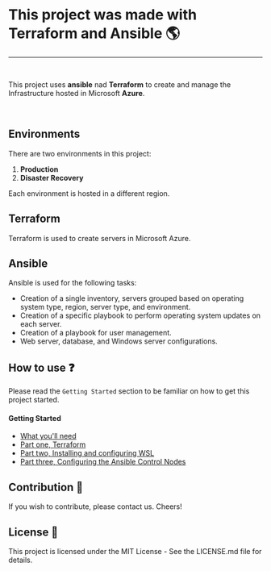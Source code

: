 
# This project was made with Terraform and Ansible :earth_americas: 
---


<br/>

This project uses **ansible** nad **Terraform** to create and manage the Infrastructure hosted in Microsoft **Azure**.

<br/>

## Environments

There are two environments in this project:

1. **Production**
2. **Disaster Recovery**

Each environment is hosted in a different region.

## Terraform

Terraform is used to create servers in Microsoft Azure.


## Ansible

Ansible is used for the following tasks:

- Creation of a single inventory, servers grouped based on operating system type, region, server type, and environment.
- Creation of a specific playbook to perform operating system updates on each server.
- Creation of a playbook for user management.
- Web server, database, and Windows server configurations.


## How to use :question:

Please read the `Getting Started` section to be familiar on how to get this project started.

#### Getting Started
- [What you'll need](0.%20Getting%20Started/Readme.md)
- [Part one, Terraform](0.%20Getting%20Started/Part1.md )
- [Part two, Installing and configuring WSL](0.%20Getting%20Started/Part2.md)
- [Part three, Configuring the Ansible Control Nodes](0.%20Getting%20Started/Part3.md)


## Contribution :handshake:

If you wish to contribute, please contact us. Cheers!

## License :scroll:

This project is licensed under the MIT License - See the LICENSE.md file for details.
